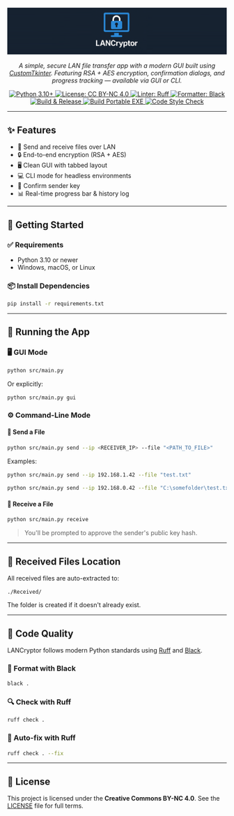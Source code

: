 <p align="center">
  <img src="assets/banner.png" alt="LANCryptor Banner" width="700"/>
</p>

[//]: # (<h1 align="center">LANCryptor</h1>)

<p align="center"><em>
  A simple, secure LAN file transfer app with a modern GUI built using <a href="https://github.com/TomSchimansky/CustomTkinter">CustomTkinter</a>.
  Featuring RSA + AES encryption, confirmation dialogs, and progress tracking — available via GUI or CLI.
</em></p>

<p align="center">
  <a href="https://www.python.org/downloads/">
    <img src="https://img.shields.io/badge/python-3.10%2B-blue" alt="Python 3.10+"/>
  </a>
  <a href="https://creativecommons.org/licenses/by-nc/4.0/">
    <img src="https://img.shields.io/badge/license-CC--BY--NC--4.0-lightgrey.svg" alt="License: CC BY-NC 4.0"/>
  </a>
  <a href="https://github.com/charliermarsh/ruff">
    <img src="https://img.shields.io/badge/linter-ruff-success?logo=python" alt="Linter: Ruff"/>
  </a>
  <a href="https://github.com/psf/black">
    <img src="https://img.shields.io/badge/code_style-black-000000" alt="Formatter: Black"/>
  </a>
  <a href="https://github.com/yar2000T/LANCryptor/actions/workflows/release.yaml">
    <img src="https://github.com/yar2000T/LANCryptor/actions/workflows/release.yaml/badge.svg" alt="Build & Release"/>
  </a>
  <a href="https://github.com/yar2000T/LANCryptor/actions/workflows/build.yml">
    <img src="https://github.com/yar2000T/LANCryptor/actions/workflows/build.yml/badge.svg" alt="Build Portable EXE"/>
  </a>
  <a href="https://github.com/yar2000T/LANCryptor/actions/workflows/format.yaml">
    <img src="https://github.com/yar2000T/LANCryptor/actions/workflows/format.yaml/badge.svg" alt="Code Style Check"/>
  </a>
</p>

---

[//]: # (> ℹ️ macOS and Linux builds are generated automatically, but not manually tested due to lack of test environment.)

[//]: # (> Community testing & feedback welcome! 🙏)

## ✨ Features

* 📁 Send and receive files over LAN
* 🔒 End-to-end encryption (RSA + AES)
* 🖥️ Clean GUI with tabbed layout
* 💻 CLI mode for headless environments
* 🔎 Confirm sender key
* 📊 Real-time progress bar & history log

---

## 🚀 Getting Started

### ✅ Requirements

* Python 3.10 or newer
* Windows, macOS, or Linux

### 📦 Install Dependencies

```bash
pip install -r requirements.txt
```

---

## 💾 Running the App

### 🖥️ GUI Mode

```bash
python src/main.py
```

Or explicitly:

```bash
python src/main.py gui
```

### ⚙️ Command-Line Mode

#### 📄 Send a File

```bash
python src/main.py send --ip <RECEIVER_IP> --file "<PATH_TO_FILE>"
```

Examples:

```bash
python src/main.py send --ip 192.168.1.42 --file "test.txt"
```

```bash
python src/main.py send --ip 192.168.0.42 --file "C:\somefolder\test.txt"
```

#### 📅 Receive a File

```bash
python src/main.py receive
```

> You'll be prompted to approve the sender's public key hash.

---

## 📁 Received Files Location

All received files are auto-extracted to:

```
./Received/
```

The folder is created if it doesn't already exist.

---

[//]: # (## 🙋‍♀️ Want to Help?)

[//]: # ()
[//]: # (If you use macOS or Linux, feel free to test LANCryptor and [open an issue]&#40;https://github.com/yar2000T/LANCryptor/issues&#41; if anything breaks. Community contributions are welcome!)

[//]: # ()
[//]: # (---)

## 🧹 Code Quality

LANCryptor follows modern Python standards using [Ruff](https://docs.astral.sh/ruff/) and [Black](https://black.readthedocs.io/).

### 🖤 Format with Black

```bash
black .
```

### 🔍 Check with Ruff

```bash
ruff check .
```

### 💪 Auto-fix with Ruff

```bash
ruff check . --fix
```

---

## 📜 License

This project is licensed under the **Creative Commons BY-NC 4.0**.
See the [LICENSE](LICENSE) file for full terms.
